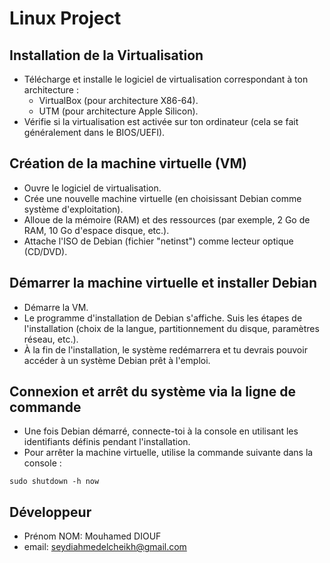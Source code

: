 # Linux Project

## Installation de la Virtualisation
- Télécharge et installe le logiciel de virtualisation correspondant à ton architecture :
  - VirtualBox (pour architecture X86-64).
  - UTM (pour architecture Apple Silicon).
- Vérifie si la virtualisation est activée sur ton ordinateur (cela se fait généralement dans le BIOS/UEFI).

## Création de la machine virtuelle (VM)
- Ouvre le logiciel de virtualisation.
- Crée une nouvelle machine virtuelle (en choisissant Debian comme système d'exploitation).
- Alloue de la mémoire (RAM) et des ressources (par exemple, 2 Go de RAM, 10 Go d'espace disque, etc.).
- Attache l'ISO de Debian (fichier "netinst") comme lecteur optique (CD/DVD).

## Démarrer la machine virtuelle et installer Debian
- Démarre la VM.
- Le programme d'installation de Debian s'affiche. Suis les étapes de l'installation (choix de la langue, partitionnement du disque, paramètres réseau, etc.).
- À la fin de l'installation, le système redémarrera et tu devrais pouvoir accéder à un système Debian prêt à l'emploi.

## Connexion et arrêt du système via la ligne de commande
- Une fois Debian démarré, connecte-toi à la console en utilisant les identifiants définis pendant l'installation.
- Pour arrêter la machine virtuelle, utilise la commande suivante dans la console :
```
sudo shutdown -h now
```

## Développeur
- Prénom NOM: Mouhamed DIOUF
- email: seydiahmedelcheikh@gmail.com